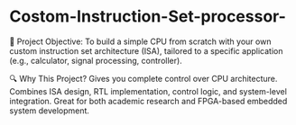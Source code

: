 # Costom-Instruction-Set-processor-

🧠 Project Objective:  To build a simple CPU from scratch with your own custom instruction set architecture (ISA), tailored to a specific application (e.g., calculator, signal processing, controller).

🔍 Why This Project?
Gives you complete control over CPU architecture.
Combines ISA design, RTL implementation, control logic, and system-level integration.
Great for both academic research and FPGA-based embedded system development.
